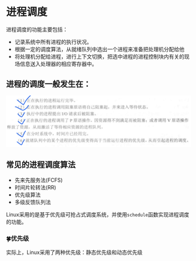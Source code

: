 # 进程调度

进程调度的功能主要包括：
- 记录系统中所有进程的执行状况。
- 根据一定的调度算法，从就绪队列中选出一个进程来准备把处理机分配给他
- 将处理机分配给进程，进行上下文切换，把选中进程的进程控制块内有关的现场信息送入处理器的相应寄存器中。


## 进程的调度一般发生在：
![alt text](image.png)

## 常见的进程调度算法
- 先来先服务法(FCFS)
- 时间片轮转法(RR)
- 优先级算法
- 多级反馈队列法

Linux采用的是基于优先级可抢占式调度系统，并使用`schedule`函数实现进程调度的功能。


### :four_leaf_clover:优先级

实际上，Linux采用了两种优先级：静态优先级和动态优先级